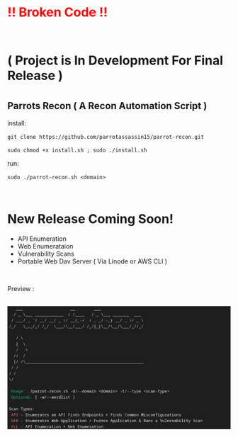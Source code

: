 <h1 style="color: red;"> !! Broken Code !! </h1> <br> <h1> ( Project is In Development For Final Release ) <h1> 

## Parrots Recon ( A Recon Automation Script )

install:
```
git clone https://github.com/parrotassassin15/parrot-recon.git
```

```
sudo chmod +x install.sh ; sudo ./install.sh
```

run: 
```
sudo ./parrot-recon.sh <domain>
```

<br>

# New Release Coming Soon! 

- API Enumeration 
- Web Enumerataion 
- Vulnerability Scans 
- Portable Web Dav Server ( Via Linode or AWS CLI )

<br>

Preview :

<br>

<img src="parrot-recon.png"/>
